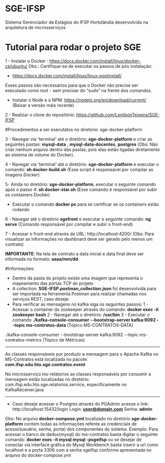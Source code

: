 # SGE-IFSP
Sistema Gerenciador de Estágios do IFSP Hortolândia desenvolvido na arquitetura de microsserviços
# Tutorial para rodar o projeto SGE

 1 - Instalar o Docker : https://docs.docker.com/install/linux/docker-ce/ubuntu/
Obs.: Certifique-se de executar os passos de pós instalação: 

- https://docs.docker.com/install/linux/linux-postinstall/

Esses passos são necessários para que o Docker não precise ser executado como root - sem precisar do “sudo” na frente dos comandos.

  - Instalar o Node e o NPM: https://nodejs.org/en/download/current/ (Baixar a versão mais recente) 

 2 - Realizar o clone do repositório: https://github.com/LenilsonTeixeira/SGE-IFSP

 #Procedimentos a ser executatos no diretório: sge-docker-platform

 3 - Navegar via 'terminal' até o diretório: **sge-docker-platform** e criar as seguintes pastas: **mysql-data** , **mysql-data-docentes**, **postgres** (Obs: Não criar nenhum arquivo dentro das pastas, pois elas estão ligadas diretamente ao sistema de volume do Docker).

 4 - Navegar via 'terminal' até o diretório: **sge-docker-platform** e executar o comando: **sh docker-build.sh** (Esse script é responsável por compilar as imagens Docker)

 5- Ainda no diretório: **sge-docker-platform**, executar o seguinte comando após o passo 4: **sh docker-star.sh** (Esse comando é responsável por subir os containers Docker)

 - Executar o comando **docker ps** para se certificar se os containers estão rodando

 6 - Navegar até o diretório **sgefront** e executar o seguinte comando: **ng serve** (Comando responsável por compilar e subir o front-end)
 
 7 - Acessar o front-end através da URL: http://localhost:4200/ (Obs: Para visualizar as informações no dashboard deve ser gerado pelo menos um contrato)
 
 **IMPORTANTE**: Na tela de contrato a data inicial e data final deve ser informada no formato: **aaaa/mm/dd**


 #Informações:
 - Dentro da pasta do projeto existe uma imagem que representa o mapeamento das portas TCP do projeto
 - A collection: **SGE-IFSP.postman_collection.json** foi desenvolvida para ser importada na ferramenta Postman para realizar chamadas nos serviços REST, caso deseje.
 - Para verificar as mensagens no kafka siga os seguintes passos:
    1 - Acessar o container do zookeeper através do comando: **docker exec -it zookeeper bash**
    2 - Navegar até o diretório: **/usr/bin**
    3 - Executar o comando **./kafka-console-consumer --bootstrap-server kafka:9092 --topic ms-contratos-data** (Tópico MS-CONTRATOS-DATA)

 ./kafka-console-consumer --bootstrap-server kafka:9092 --topic ms-contratos-metrics (Tópico de Métricas)

---------------------------------------------------------------------------------------------------------------------------
 As classes responsáveis por produzir a mensagem para o Apache Kafka no MS-Contratos está localizada no pacote: **com.ifsp.edu.hto.sge.contratos.event**

 No microsserviço ms-relatorios as classes responsáveis por consumir a mensagem estão localizadas no diretório: com.ifsp.edu.hto.sge.relatorios.service, especificamente no KafkaReceiver.java
 
  ------------------------------------------------------------------------------------------------------------------
 - Caso deseje acessar o Postgres através do PGAdmin acesse o link: http://localhost:15432/login
 Login: **user@domain.com**
 Senha: **admin**
 
 
 Obs: No arquivo **docker-compose.yml** localizado no diretório **sge-docker-platform** contem todas as informações refente as credenciais de acesso(usuário, senha, porta) dos componentes do sistema. Exemplo: Para acessar o banco de dados(mysql) do ms-contratos basta digitar o seguinte comando: **docker exec -it mysql mysql -psgeifsp** ou se desejar de conectar via interface gráfica do Mysql Workbench basta inserir a url como localhost e a porta 3306 com a senha sgeifsp conforme apresentada no arquivo do docker-compose.yml

 
